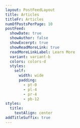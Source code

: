 ```yaml
---
layout: PostFeedLayout
title: Articles
titleFr: Articles
numOfPostsPerPage: 10
postFeed:
  showDate: true
  showAuthor: false
  showExcerpt: true
  showReadMoreLink: true
  readMoreLinkLabel: Learn More
  variant: variant-b
  colors: colors-d
  styles:
    self:
      width: wide
      padding:
        - pt-0
        - pl-4
        - pr-4
        - pb-12
styles:
  title:
    textAlign: center
addTitleSuffix: true
---
```

